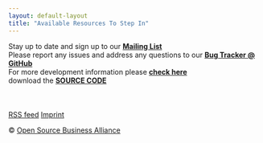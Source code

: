 ```yaml
---
layout: default-layout
title: "Available Resources To Step In"
---
```


Stay up to date and sign up to our <strong><a href="http://lists.inai.de/iridium" title="sign up to the Mailing List" target="_blank" rel="noreferrer">Mailing List</a></strong>
<br/>
Please report any issues and address any questions to our <strong><a href="https://github.com/iridium-browser/tracker/issues" title="report issues to Bug Tracker @ GitHub" target="_blank" rel="noreferrer">Bug Tracker @ GitHub</a></strong>
<br/>
For more development information please <strong><a href="/development.html" title="more development information">check here</a></strong>
<br/>
<span class="fa fa-code"></span> download the <strong><a href="/downloads/source.html" title="download the SOURCE CODE">SOURCE CODE</a></strong>
<br/><br/>
<a href="https://github.com/iridium-browser" title="Iridium Browser on GitHub" target="_blank" rel="noreferrer"><span class="button-round fa fa-github"></span></a>
<a href="https://www.facebook.com/iridiumbrowser/" title="Iridium Browser on Facebook" target="_blank" rel="noreferrer"><span class="button-round fa fa-facebook"></span></a>
<a href="https://twitter.com/iridiumbrowser/" title="Iridium Browser on Twitter" target="_blank" rel="noreferrer"><span class="button-round fa fa-twitter"></span></a>
<a href="https://plus.google.com/+IridiumBrowser" title="Iridium Browser on Google+" target="_blank" rel="noreferrer"><span class="button-round fa fa-google-plus"></span></a>
<br/><br/>
<a href="/feed.xml" title="add RSS feed" class="button small alt icon fa-rss" target="_blank">RSS feed</a>
<a href="/imprint.html" title="go to Imprint" class="button small alt">Imprint</a>
<br/>
<div class="copyright">&copy; <a href="http://osb-alliance.de/" target="_blank" rel="noreferrer">Open Source Business Alliance</a></div>